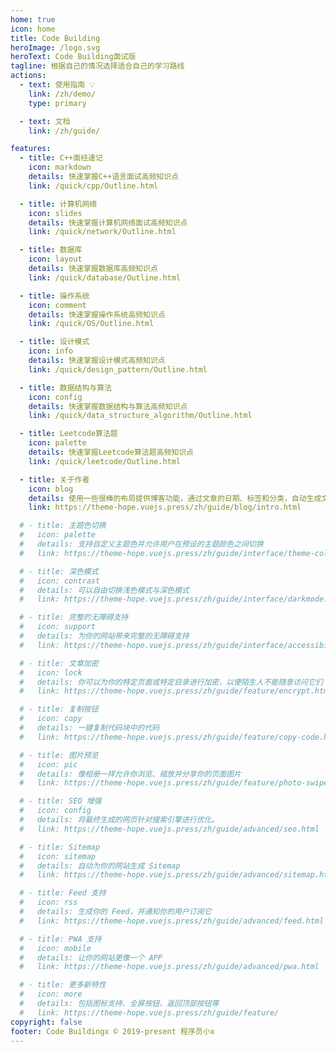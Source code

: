 ```yaml
---
home: true
icon: home
title: Code Building
heroImage: /logo.svg
heroText: Code Building面试版
tagline: 根据自己的情况选择适合自己的学习路线
actions:
  - text: 使用指南 💡
    link: /zh/demo/
    type: primary

  - text: 文档
    link: /zh/guide/

features:
  - title: C++面经速记
    icon: markdown
    details: 快速掌握C++语言面试高频知识点
    link: /quick/cpp/Outline.html

  - title: 计算机网络
    icon: slides
    details: 快速掌握计算机网络面试高频知识点
    link: /quick/network/Outline.html

  - title: 数据库
    icon: layout
    details: 快速掌握数据库高频知识点
    link: /quick/database/Outline.html

  - title: 操作系统
    icon: comment
    details: 快速掌握操作系统高频知识点
    link: /quick/OS/Outline.html

  - title: 设计模式
    icon: info
    details: 快速掌握设计模式高频知识点
    link: /quick/design_pattern/Outline.html

  - title: 数据结构与算法
    icon: config
    details: 快速掌握数据结构与算法高频知识点
    link: /quick/data_structure_algorithm/Outline.html

  - title: Leetcode算法题
    icon: palette
    details: 快速掌握Leetcode算法题高频知识点
    link: /quick/leetcode/Outline.html

  - title: 关于作者
    icon: blog
    details: 使用一些很棒的布局提供博客功能，通过文章的日期、标签和分类，自动生成文章、分类、标签与时间轴列表
    link: https://theme-hope.vuejs.press/zh/guide/blog/intro.html

  # - title: 主题色切换
  #   icon: palette
  #   details: 支持自定义主题色并允许用户在预设的主题颜色之间切换
  #   link: https://theme-hope.vuejs.press/zh/guide/interface/theme-color.html

  # - title: 深色模式
  #   icon: contrast
  #   details: 可以自由切换浅色模式与深色模式
  #   link: https://theme-hope.vuejs.press/zh/guide/interface/darkmode.html

  # - title: 完整的无障碍支持
  #   icon: support
  #   details: 为你的网站带来完整的无障碍支持
  #   link: https://theme-hope.vuejs.press/zh/guide/interface/accessibility.html

  # - title: 文章加密
  #   icon: lock
  #   details: 你可以为你的特定页面或特定目录进行加密，以便陌生人不能随意访问它们
  #   link: https://theme-hope.vuejs.press/zh/guide/feature/encrypt.html

  # - title: 复制按钮
  #   icon: copy
  #   details: 一键复制代码块中的代码
  #   link: https://theme-hope.vuejs.press/zh/guide/feature/copy-code.html

  # - title: 图片预览
  #   icon: pic
  #   details: 像相册一样允许你浏览、缩放并分享你的页面图片
  #   link: https://theme-hope.vuejs.press/zh/guide/feature/photo-swipe.html

  # - title: SEO 增强
  #   icon: config
  #   details: 将最终生成的网页针对搜索引擎进行优化。
  #   link: https://theme-hope.vuejs.press/zh/guide/advanced/seo.html

  # - title: Sitemap
  #   icon: sitemap
  #   details: 自动为你的网站生成 Sitemap
  #   link: https://theme-hope.vuejs.press/zh/guide/advanced/sitemap.html

  # - title: Feed 支持
  #   icon: rss
  #   details: 生成你的 Feed，并通知你的用户订阅它
  #   link: https://theme-hope.vuejs.press/zh/guide/advanced/feed.html

  # - title: PWA 支持
  #   icon: mobile
  #   details: 让你的网站更像一个 APP
  #   link: https://theme-hope.vuejs.press/zh/guide/advanced/pwa.html

  # - title: 更多新特性
  #   icon: more
  #   details: 包括图标支持、全屏按钮、返回顶部按钮等
  #   link: https://theme-hope.vuejs.press/zh/guide/feature/
copyright: false
footer: Code Buildingx © 2019-present 程序员小x
---
```


